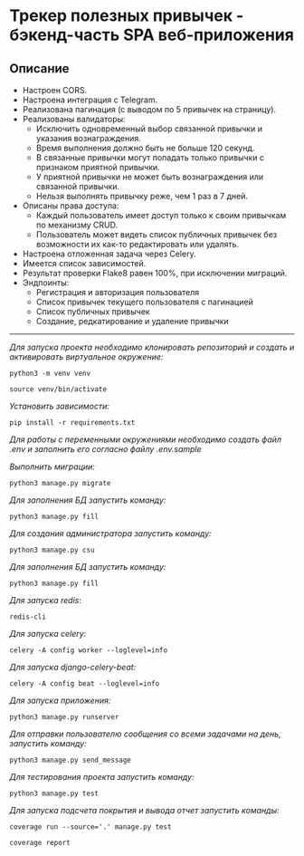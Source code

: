 # Трекер полезных привычек - бэкенд-часть SPA веб-приложения
## Описание
* Настроен CORS.
* Настроена интеграция с Telegram.
* Реализована пагинация (с выводом по 5 привычек на страницу).
* Реализованы валидаторы:
  * Исключить одновременный выбор связанной привычки и указания вознаграждения.
  * Время выполнения должно быть не больше 120 секунд.
  * В связанные привычки могут попадать только привычки с признаком приятной привычки.
  * У приятной привычки не может быть вознаграждения или связанной привычки.
  * Нельзя выполнять привычку реже, чем 1 раз в 7 дней.
* Описаны права доступа:
    * Каждый пользователь имеет доступ только к своим привычкам по механизму CRUD.
    * Пользователь может видеть список публичных привычек без возможности их как-то редактировать или удалять.
* Настроена отложенная задача через Celery.
* Имеется список зависимостей.
* Результат проверки Flake8 равен 100%, при исключении миграций.
* Эндпоинты:
  * Регистрация и авторизация пользователя
  * Список привычек текущего пользователя с пагинацией
  * Список публичных привычек
  * Создание, редкатирование и удаление привычки
---
_Для запуска проекта необходимо клонировать репозиторий и создать и активировать виртуальное окружение:_ 
```
python3 -m venv venv

source venv/bin/activate
```
_Установить зависимости:_
```
pip install -r requirements.txt
```
_Для работы с переменными окружениями необходимо создать файл .env и заполнить его согласно файлу .env.sample_

_Выполнить миграции:_
```
python3 manage.py migrate
```
_Для заполнения БД запустить команду:_

```
python3 manage.py fill
```

_Для создания администратора запустить команду:_

```
python3 manage.py csu
```

_Для заполнения БД запустить команду:_

```
python3 manage.py fill
```

_Для запуска redis_:

```
redis-cli
```

_Для запуска celery:_

```
celery -A config worker --loglevel=info
```

_Для запуска django-celery-beat:_

```
celery -A config beat --loglevel=info
```

_Для запуска приложения:_

```
python3 manage.py runserver
```

_Для отправки пользователю сообщения со всеми задачами на день, запустить команду:_

```
python3 manage.py send_message
```

_Для тестирования проекта запустить команду:_

```
python3 manage.py test
```

_Для запуска подсчета покрытия и вывода отчет запустить команды:_

```
coverage run --source='.' manage.py test

coverage report
```
